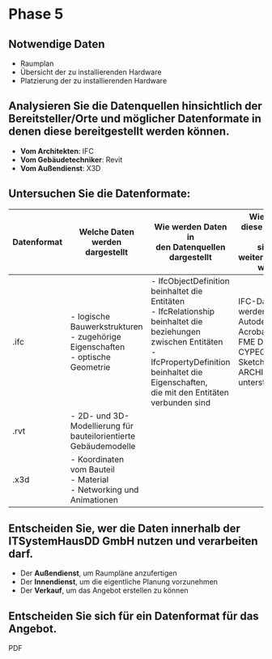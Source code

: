 # Phase 5

## Notwendige Daten

 - Raumplan
 - Übersicht der zu installierenden Hardware
 - Platzierung der zu installierenden Hardware

## Analysieren Sie die Datenquellen hinsichtlich der Bereitsteller/Orte und möglicher Datenformate in denen diese bereitgestellt werden können.

 - __Vom Architekten__: IFC
 - __Vom Gebäudetechniker__: Revit
 - __Vom Außendienst__: X3D

## Untersuchen Sie die Datenformate:
| Datenformat | Welche Daten <br>werden dargestellt                                                | Wie werden Daten in <br>den Datenquellen dargestellt                                                                                                                                                                    | Wie können diese importiert und <br>sinnvoll weiterverarbeitet werden                                            | Welche Metainformationen sind <br>zur Datenquelle vorhanden |
|-------------|------------------------------------------------------------------------------------|-------------------------------------------------------------------------------------------------------------------------------------------------------------------------------------------------------------------------|------------------------------------------------------------------------------------------------------------------|-------------------------------------------------------------|
| .ifc        | - logische Bauwerkstrukturen<br>- zugehörige Eigenschaften<br>- optische Geometrie | - IfcObjectDefinition beinhaltet die Entitäten<br>- IfcRelationship beinhaltet die <br>beziehungen zwischen Entitäten<br>- IfcPropertyDefinition beinhaltet die Eigenschaften,<br>die mit den Entitäten verbunden sind | IFC-Dateien werden z.B. von Autodesk, Adobe Acrobat, <br>FME Desktop, CYPECAD, SketchUp und ARCHICAD unterstützt |                                                             |
| .rvt        | - 2D- und 3D-Modellierung für <br>bauteilorientierte Gebäudemodelle                |                                                                                                                                                                                                                         |                                                                                                                  |                                                             |
| .x3d        | - Koordinaten <br>vom Bauteil<br>- Material<br>- Networking und Animationen        |                                                                                                                                                                                                                         |                                                                                                                  |                                                             |


## Entscheiden Sie, wer die Daten innerhalb der ITSystemHausDD GmbH nutzen und verarbeiten darf.

 - Der __Außendienst__, um Raumpläne anzufertigen
 - Der __Innendienst__, um die eigentliche Planung vorzunehmen
 - Der __Verkauf__, um das Angebot erstellen zu können

## Entscheiden Sie sich für ein Datenformat für das Angebot.

PDF

